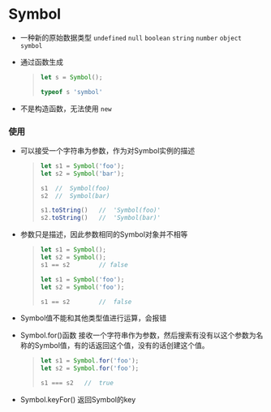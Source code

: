 # Symbol

+ 一种新的原始数据类型  `undefined`  `null`  `boolean`  `string`  `number`  `object`  `symbol`

+ 通过函数生成

  > ```javascript
  > let s = Symbol();
  > 
  > typeof s 'symbol'
  > ```

+ 不是构造函数，无法使用 `new`



### 使用

+ 可以接受一个字符串为参数，作为对Symbol实例的描述

  > ```javascript
  > let s1 = Symbol('foo');
  > let s2 = Symbol('bar');
  > 
  > s1	//	Symbol(foo)
  > s2	//	Symbol(bar)
  > 
  > s1.toString()	//	'Symbol(foo)'
  > s2.toString()	//	'Symbol(bar)'
  > 
  > ```

+ 参数只是描述，因此参数相同的Symbol对象并不相等

  > ```javascript
  > let s1 = Symbol();
  > let s2 = Symbol();
  > s1 == s2 		// false
  > 
  > let s1 = Symbol('foo');
  > let s2 = Symbol('foo');
  > 
  > s1 == s2		//	false
  > ```

+ Symbol值不能和其他类型值进行运算，会报错

+ Symbol.for()函数  接收一个字符串作为参数，然后搜索有没有以这个参数为名称的Symbol值，有的话返回这个值，没有的话创建这个值。

  > ```javascript
  > let s1 = Symbol.for('foo');
  > let s2 = Symbol.for('foo');
  > 
  > s1 === s2	//	true
  > ```

+ Symbol.keyFor()  返回Symbol的key

